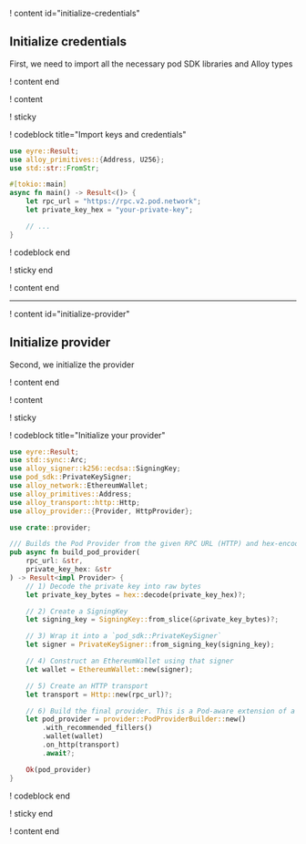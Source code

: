 ! content id="initialize-credentials"

## Initialize credentials

First, we need to import all the necessary pod SDK libraries and Alloy types

! content end

! content

! sticky

! codeblock title="Import keys and credentials"

<!-- prettier-ignore -->
```rust
use eyre::Result;
use alloy_primitives::{Address, U256};
use std::str::FromStr;

#[tokio::main]
async fn main() -> Result<()> {
    let rpc_url = "https://rpc.v2.pod.network";
    let private_key_hex = "your-private-key";

    // ...
}
```

! codeblock end

! sticky end

! content end

---

! content id="initialize-provider"

## Initialize provider

Second, we initialize the provider

! content end

! content

! sticky

! codeblock title="Initialize your provider"

<!-- prettier-ignore -->
```rust
use eyre::Result;
use std::sync::Arc;
use alloy_signer::k256::ecdsa::SigningKey;
use pod_sdk::PrivateKeySigner;
use alloy_network::EthereumWallet;
use alloy_primitives::Address;
use alloy_transport::http::Http;
use alloy_provider::{Provider, HttpProvider};

use crate::provider;

/// Builds the Pod Provider from the given RPC URL (HTTP) and hex-encoded private key.
pub async fn build_pod_provider(
    rpc_url: &str,
    private_key_hex: &str
) -> Result<impl Provider> {
    // 1) Decode the private key into raw bytes
    let private_key_bytes = hex::decode(private_key_hex)?;

    // 2) Create a SigningKey
    let signing_key = SigningKey::from_slice(&private_key_bytes)?;

    // 3) Wrap it into a `pod_sdk::PrivateKeySigner`
    let signer = PrivateKeySigner::from_signing_key(signing_key);

    // 4) Construct an EthereumWallet using that signer
    let wallet = EthereumWallet::new(signer);

    // 5) Create an HTTP transport
    let transport = Http::new(rpc_url)?;

    // 6) Build the final provider. This is a Pod-aware extension of a typical `HttpProvider`.
    let pod_provider = provider::PodProviderBuilder::new()
        .with_recommended_fillers()
        .wallet(wallet)
        .on_http(transport)
        .await?;

    Ok(pod_provider)
}
```

! codeblock end

! sticky end

! content end
